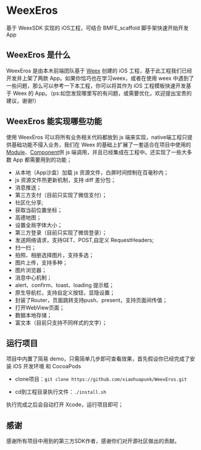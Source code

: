 # WeexEros
基于 WeexSDK 实现的 iOS工程，可结合 BMFE_scaffold 脚手架快速开始开发 App

## WeexEros 是什么
WeexEros 是由本木前端团队基于 [Weex](https://github.com/apache/incubator-weex) 创建的 iOS 工程，基于此工程我们已经开发并上架了两款 App。如果你恰巧也在学习weex，或者在使用 weex 中遇到了一些问题，那么可以参考一下本工程，你可以将其作为 iOS 工程模板快速开发基于 Weex 的 App。（ps:如您发现哪里写的有问题，或需要优化，欢迎提出宝贵的建议，谢谢!）

## WeexEros 能实现哪些功能
使用 WeexEros 可以将所有业务相关代码都放到 js 端来实现，native端工程只提供基础功能不侵入业务，我们在 Weex 的基础上扩展了一套适合在项目中使用的 [Module](https://weex.incubator.apache.org/cn/references/advanced/extend-to-ios.html)、[Component](https://weex.incubator.apache.org/cn/references/advanced/extend-to-ios.html)供 js 端调用，并且已经集成在工程中。还实现了一些大多数 App 都需要用到的功能；

- 从本地（App沙盒）加载 js 资源文件，白屏时间控制在百毫秒内；
- js 资源文件热更新机制，支持 diff 差分包；
- 消息推送；
- 第三方支付（目前只实现了微信支付）；
- 社区化分享;
- 获取当前位置坐标；
- 高德地图；
- 设置全局字体大小；
- 第三方登录（目前只实现了微信登录）；
- 发送网络请求，支持GET、POST,自定义 RequestHeaders;
- 扫一扫；
- 拍照、相册选择图片，支持多选；
- 图片上传，支持多种；
- 图片浏览器；
- 消息中心机制；
- alert、confirm、toast、loading 提示框；
- 原生导航栏，支持自定义按钮，显隐设置；
- 封装了Router，页面跳转支持push、present，支持页面间传值；
- 打开WebView页面；
- 数据本地存储；
- 富文本（目前只支持不同样式的文字）；

## 运行项目
项目中内置了简易 demo，只需简单几步即可查看效果，首先假设你已经完成了安装 iOS 开发环境 和 CocoaPods

- clone项目：`git clone https://github.com/xiaohuapunk/WeexEros.git`

- cd到工程目录执行文件：`./install.sh`

执行完成之后会自动打开 Xcode，运行项目即可；

## 感谢
感谢所有项目中用到的第三方SDK作者，感谢你们对开源社区做出的贡献。